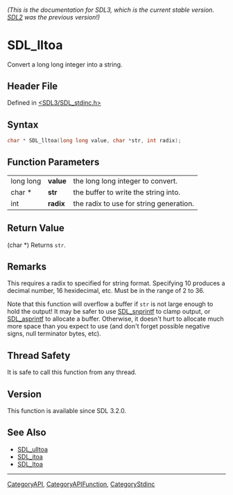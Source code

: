###### (This is the documentation for SDL3, which is the current stable version. [SDL2](https://wiki.libsdl.org/SDL2/) was the previous version!)
# SDL_lltoa

Convert a long long integer into a string.

## Header File

Defined in [<SDL3/SDL_stdinc.h>](https://github.com/libsdl-org/SDL/blob/main/include/SDL3/SDL_stdinc.h)

## Syntax

```c
char * SDL_lltoa(long long value, char *str, int radix);
```

## Function Parameters

|           |           |                                         |
| --------- | --------- | --------------------------------------- |
| long long | **value** | the long long integer to convert.       |
| char *    | **str**   | the buffer to write the string into.    |
| int       | **radix** | the radix to use for string generation. |

## Return Value

(char *) Returns `str`.

## Remarks

This requires a radix to specified for string format. Specifying 10
produces a decimal number, 16 hexidecimal, etc. Must be in the range of 2
to 36.

Note that this function will overflow a buffer if `str` is not large enough
to hold the output! It may be safer to use [SDL_snprintf](SDL_snprintf) to
clamp output, or [SDL_asprintf](SDL_asprintf) to allocate a buffer.
Otherwise, it doesn't hurt to allocate much more space than you expect to
use (and don't forget possible negative signs, null terminator bytes, etc).

## Thread Safety

It is safe to call this function from any thread.

## Version

This function is available since SDL 3.2.0.

## See Also

- [SDL_ulltoa](SDL_ulltoa)
- [SDL_itoa](SDL_itoa)
- [SDL_ltoa](SDL_ltoa)

----
[CategoryAPI](CategoryAPI), [CategoryAPIFunction](CategoryAPIFunction), [CategoryStdinc](CategoryStdinc)

